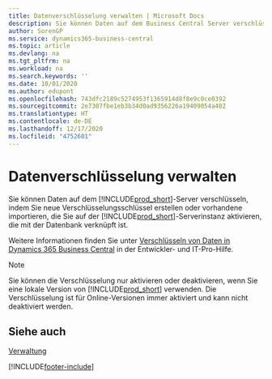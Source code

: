 ```yaml
---
title: Datenverschlüsselung verwalten | Microsoft Docs
description: Sie können Daten auf dem Business Central Server verschlüsseln, indem Sie neue Verschlüsselungsschlüssel erstellen oder vorhandene importieren, die Sie auf dem Server ausführen.
author: SorenGP
ms.service: dynamics365-business-central
ms.topic: article
ms.devlang: na
ms.tgt_pltfrm: na
ms.workload: na
ms.search.keywords: ''
ms.date: 10/01/2020
ms.author: edupont
ms.openlocfilehash: 743dfc2189c5274953f1365914d8f8e9c0ce0392
ms.sourcegitcommit: 2e7307fbe1eb3b34d0ad9356226a19409054a402
ms.translationtype: HT
ms.contentlocale: de-DE
ms.lasthandoff: 12/17/2020
ms.locfileid: "4752601"
---
```

# <a name="managing-data-encryption"></a>Datenverschlüsselung verwalten
Sie können Daten auf dem [!INCLUDE[prod_short](includes/prod_short.md)]-Server verschlüsseln, indem Sie neue Verschlüsselungsschlüssel erstellen oder vorhandene importieren, die Sie auf der [!INCLUDE[prod_short](includes/prod_short.md)]-Serverinstanz aktivieren, die mit der Datenbank verknüpft ist.

Weitere Informationen finden Sie unter [Verschlüsseln von Daten in Dynamics 365 Business Central](/dynamics365/business-central/dev-itpro/developer/devenv-encrypting-data) in der Entwickler- und IT-Pro-Hilfe.

> [!Note]
> Sie können die Verschlüsselung nur aktivieren oder deaktivieren, wenn Sie eine lokale Version von [!INCLUDE[prod_short](includes/prod_short.md)] verwenden. Die Verschlüsselung ist für Online-Versionen immer aktiviert und kann nicht deaktiviert werden.

## <a name="see-also"></a>Siehe auch  
[Verwaltung](admin-setup-and-administration.md)


[!INCLUDE[footer-include](includes/footer-banner.md)]